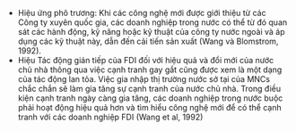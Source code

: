 - Hiệu ứng phô trương: Khi các công nghệ mới được giới thiệu từ các Công ty xuyên quốc gia, các doanh nghiệp trong nước có thể từ đó quan sát các hành động, kỹ năng hoặc kỹ thuật của công ty nước ngoài và áp dụng các kỹ thuật này, dẫn đến cải tiến sản xuất (Wang và Blomstrom, 1992).
- Hiệu Tác động gián tiếp của FDI đối với hiệu quả và đổi mới của nước chủ nhà thông qua việc cạnh tranh gay gắt cũng được xem là một dạng của tác động lan tỏa. Việc gia nhập thị trường nước sở tại của MNCs chắc chắn sẽ làm gia tăng sự cạnh tranh của nước chủ nhà. Trong điều kiện cạnh tranh ngày càng gia tăng, các doanh nghiệp trong nước buộc phải hoạt động hiệu quả hơn và tìm hiểu công nghệ mới để có thể cạnh tranh với các doanh nghiệp FDI (Wang et al, 1992)